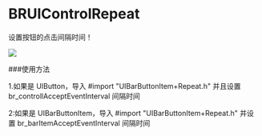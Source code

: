 # BRUIControlRepeat

设置按钮的点击间隔时间！


<img src="http://77g6dx.com1.z0.glb.clouddn.com/BRUIControlRepeatDemo.gif" />

###使用方法

1.如果是 UIButton，导入 #import "UIBarButtonItem+Repeat.h"  并且设置  br_controllAcceptEventInterval 间隔时间

2:如果是 UIBarButtonItem，导入  #import "UIBarButtonItem+Repeat.h"  并设置 br_barItemAcceptEventInterval 间隔时间 
